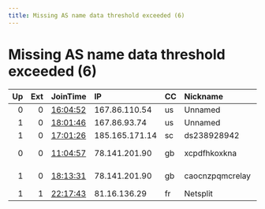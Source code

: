 ```yaml
---
title: Missing AS name data threshold exceeded (6)
---
```


# Missing AS name data threshold exceeded (6)

|   Up |   Ext | JoinTime                                                                                            | IP             | CC   | Nickname        |   ORp |   Dirp | Version   | Contact                   | OS    |   eFamMembers |
|-----:|------:|:----------------------------------------------------------------------------------------------------|:---------------|:-----|:----------------|------:|-------:|:----------|:--------------------------|:------|--------------:|
|    0 |     0 | [16:04:52](https://metrics.torproject.org/rs.html#details/AF1A02678E377BC47E266FEEE6403295302FB3AB) | 167.86.110.54  | us   | Unnamed         |  9001 |   9030 | 0.2.9.14  | None                      | Linux |             1 |
|    1 |     0 | [18:01:46](https://metrics.torproject.org/rs.html#details/B28B3C6D87FCA7E2C7EAFA65F6EB897E57819E80) | 167.86.93.74   | us   | Unnamed         |  9001 |      0 | 0.2.9.16  | None                      | Linux |             1 |
|    1 |     0 | [17:01:26](https://metrics.torproject.org/rs.html#details/6ECEE300264BB58FC6B473B10165C838F4EB3DF3) | 185.165.171.14 | sc   | ds238928942     |  9001 |   9030 | 0.3.5.8   | None                      | Linux |             1 |
|    0 |     0 | [11:04:57](https://metrics.torproject.org/rs.html#details/78734197BF904ED134599A877E6D88AE30314793) | 78.141.201.90  | gb   | xcpdfhkoxkna    |  9001 |      0 | 0.3.5.8   | jackpea at gmail dot com  | Linux |             1 |
|    1 |     0 | [18:13:31](https://metrics.torproject.org/rs.html#details/239153314284FF0CAB7B23299EBDF1A34DA0032F) | 78.141.201.90  | gb   | caocnzpqmcrelay |  9001 |      0 | 0.3.5.8   | caocnzpqmcrelay at proton | Linux |             1 |
|    1 |     1 | [22:17:43](https://metrics.torproject.org/rs.html#details/7E1801EF45F017249D0C5F3550690684BB71041A) | 81.16.136.29   | fr   | Netsplit        |    80 |      0 | 0.2.9.16  | contact@netsplit.fr       | Linux |             1 |
